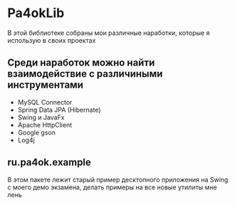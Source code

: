 # Pa4okLib
В этой библиотеке собраны мои различные наработки, которые я использую в своих проектах

## Среди наработок можно найти взаимодействие с различиными инструментами
- MySQL Connector
- Spring Data JPA (Hibernate)
- Swing и JavaFx
- Apache HttpClient
- Google gson
- Log4j

## ru.pa4ok.example
В этом пакете лежит старый пример десктопного приложения на Swing с моего демо экзамена, делать примеры на все новые утилиты мне лень
